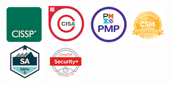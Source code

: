 [![CISSP](certified-information-systems-security-professional-cissp.png)](https://www.credly.com/badges/f71df31c-97aa-4ce3-aae6-3024c807a8e5/public_url)&nbsp;&nbsp;&nbsp;&nbsp;[![CISA](cisa.png)](https://www.credly.com/badges/fad7e0e0-677f-407b-98ca-a645351e8e86/public_url)&nbsp;&nbsp;&nbsp;&nbsp;[![PMP](project-management-professional-pmp.png)](https://www.credly.com/badges/6e3cf765-88ef-4b38-a2f1-6c60b989a857/public_url)&nbsp;&nbsp;&nbsp;[![CSM](badge-7227.png)](https://bcert.me/syuxefzum)&nbsp;&nbsp;&nbsp;[![SAFe6](certified-safe-6-agilist-100.png)](https://www.credly.com/badges/fa89de32-a277-4841-b618-2a4e2a27e81e/public_url)&nbsp;&nbsp;&nbsp;[![Security+](comptia-security-ce-certification.png)](https://www.credly.com/badges/fc684f47-3a36-4e34-829e-05afc182c690/public_url)
